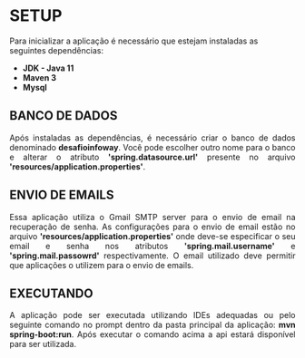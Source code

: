 <h1>SETUP</h1>

<p>Para inicializar a aplicação é necessário que estejam instaladas as seguintes dependências:</p>

<ul>
	<li><b>JDK - Java 11</b></li>
	<li><b>Maven 3</b></li>
	<li><b>Mysql</b></li>
</ul>

<h2>BANCO DE DADOS</h2>
<p align="justify">Após instaladas as dependências, é necessário criar o banco de dados denominado <b>desafioinfoway</b>. Você pode escolher outro nome para o banco e alterar o atributo <b>'spring.datasource.url'</b> presente no arquivo <b>'resources/application.properties'</b>.</p>

<h2>ENVIO DE EMAILS</h2>
<p align="justify">Essa aplicação utiliza o Gmail SMTP server para o envio de email na recuperação de senha. As configurações para o envio de email estão no arquivo <b>'resources/application.properties'</b> onde deve-se especificar o seu email e senha nos atributos <b>'spring.mail.username'</b> e <b>'spring.mail.passowrd'</b> respectivamente. O email utilizado deve permitir que aplicações o utilizem para o envio de emails.</p>

<h2>EXECUTANDO</h2>
<p align="justify">A aplicação pode ser executada utilizando IDEs adequadas ou pelo seguinte comando no prompt dentro da pasta principal da aplicação: <b>mvn spring-boot:run</b>. Após executar o comando acima a api estará disponível para ser utilizada.</p>